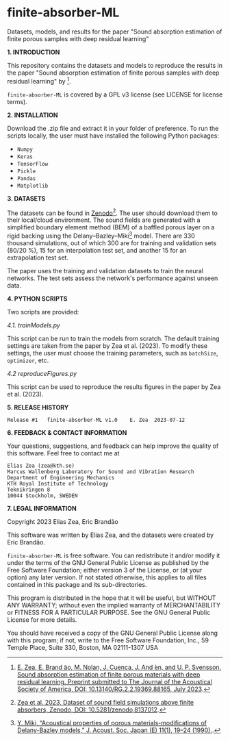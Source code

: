 # finite-absorber-ML
Datasets, models, and results for the paper "Sound absorption estimation of finite porous samples with deep residual learning"

**1. INTRODUCTION**

This repository contains the datasets and models to reproduce the results in the paper "Sound absorption estimation of finite porous samples with deep residual learning" by [^1]. 

[^1]: [E. Zea, E. Brand ̃ao, M. Nolan, J. Cuenca, J. And ́en, and U. P. Svensson. Sound absorption
estimation of finite porous materials with deep residual learning. Preprint submitted to The
Journal of the Acoustical Society of America, DOI: 10.13140/RG.2.2.19369.88165, July 2023](http://dx.doi.org/10.13140/RG.2.2.19369.88165).

`finite-absorber-ML` is covered by a GPL v3 license (see LICENSE for license terms).

**2. INSTALLATION**

Download the .zip file and extract it in your folder of preference. To run the scripts locally, the user must have installed the following Python packages:

- `Numpy`
- `Keras`
- `TensorFlow`
- `Pickle`
- `Pandas`
- `Matplotlib`

**3. DATASETS**

The datasets can be found in [Zenodo](https://doi.org/10.5281/zenodo.8137012)[^2]. The user should download them to their local/cloud environment. The sound fields are generated with a simplified boundary element method (BEM) of a baffled porous layer on a rigid backing using the Delany–Bazley–Miki[^3] model. There are 330 thousand simulations, out of which 300 are for training and validation sets (80/20 %), 15 for an interpolation test set, and another 15 for an extrapolation test set. 

The paper uses the training and validation datasets to train the neural networks. The test sets assess the network's performance against unseen data.

[^2]: [Zea et al. 2023, Dataset of sound field simulations above finite absorbers, Zenodo, DOI: 10.5281/zenodo,8137012](https://doi.org/10.5281/zenodo.8137012).
[^3]: [Y. Miki, “Acoustical properties of porous materials-modifications of Delany-Bazley models,” J. Acoust. Soc. Japan (E) 11(1), 19–24 (1990).](https://www.jstage.jst.go.jp/article/ast1980/11/1/11_1_19/_article/-char/ja/).


**4. PYTHON SCRIPTS**

Two scripts are provided: 

_4.1. trainModels.py_

This script can be run to train the models from scratch. The default training settings are taken from the paper by Zea et al. (2023). To modify these settings, the user must choose the training parameters, such as `batchSize`, `optimizer`, etc. 

_4.2 reproduceFigures.py_

This script can be used to reproduce the results figures in the paper by Zea et al. (2023). 

**5. RELEASE HISTORY**

	Release #1	 finite-absorber-ML v1.0 	E. Zea	2023-07-12

**6. FEEDBACK & CONTACT INFORMATION**

Your questions, suggestions, and feedback can help improve the quality of this software. Feel free to contact me at

	Elias Zea (zea@kth.se)
	Marcus Wallenberg Laboratory for Sound and Vibration Research
	Department of Engineering Mechanics
	KTH Royal Institute of Technology
	Teknikringen 8
	10044 Stockholm, SWEDEN

**7. LEGAL INFORMATION**

Copyright 2023 Elias Zea, Eric Brandão

This software was written by Elias Zea, and the datasets were created by Eric Brandão. 

`finite-absorber-ML` is free software. You can redistribute it and/or modify it under the
terms of the GNU General Public License as published by the Free Software Foundation; either version 3 of the License, or (at your option) any later version. If not stated otherwise, this applies to all files contained in this package and its sub-directories. 

This program is distributed in the hope that it will be useful, but WITHOUT ANY WARRANTY; without even the implied warranty of MERCHANTABILITY or FITNESS FOR A PARTICULAR PURPOSE.  See the GNU General Public License for more details.

You should have received a copy of the GNU General Public License
along with this program; if not, write to the Free Software Foundation, Inc., 59 Temple Place, Suite 330, Boston, MA  02111-1307  USA
